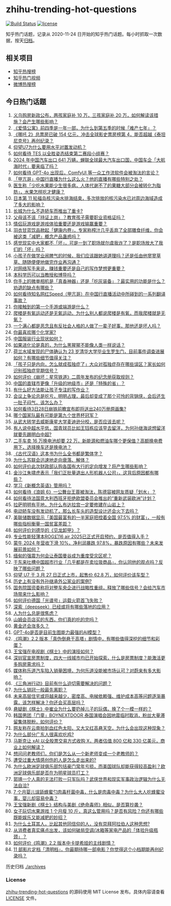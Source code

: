 # zhihu-trending-hot-questions

[![Build Status](https://github.com/justjavac/zhihu-trending-hot-questions/workflows/ci/badge.svg?branch=master)](https://github.com/justjavac/zhihu-trending-hot-questions/actions)
[![license](https://img.shields.io/github/license/justjavac/zhihu-trending-hot-questions)](https://github.com/justjavac/zhihu-trending-hot-questions/blob/master/LICENSE)

知乎热门话题，记录从 2020-11-24
日开始的知乎热门话题。每小时抓取一次数据，按天[归档](./archives)。

## 相关项目

- [知乎热搜榜](https://github.com/justjavac/zhihu-trending-top-search)
- [知乎热门视频](https://github.com/justjavac/zhihu-trending-hot-video)
- [微博热搜榜](https://github.com/justjavac/weibo-trending-hot-search)

## 今日热门话题

<!-- BEGIN -->
<!-- 最后更新时间 Mon Mar 31 2025 12:28:58 GMT+0800 (China Standard Time) -->

1. [义乌购房新政公布，两孩家庭补 10 万，三孩家庭补 20 万，如何解读该措施？会产生哪些影响？](https://www.zhihu.com/question/1888989427281417700)
1. [《爱情公寓》前四季是一年一部，为什么到第五季的时候「难产七年」？](https://www.zhihu.com/question/573412793)
1. [《哪吒 2》总票房已破 154 亿元，冲击全球影史票房榜第 4，能否超越《泰坦尼克号》再创纪录？](https://www.zhihu.com/question/1889380471143622700)
1. [仰望U7为什么要用水平对置发动机？](https://www.zhihu.com/question/1888917465922240500)
1. [如何看待 TES 以全胜姿态结束第二赛段小组赛？](https://www.zhihu.com/question/1889440394623834000)
1. [2024 年中国汽车出口 641 万辆，蝉联全球最大汽车出口国，中国车企「大航海时代」要来临了吗？](https://www.zhihu.com/question/9646902541)
1. [如何看待 GPT-4o 出现后，ComfyUI 等一众工作流软件会被淘汰的言论？](https://www.zhihu.com/question/1888819977819235800)
1. [「甲亢哥」中国行直播为什么这么火？他的直播有哪些特别之处？](https://www.zhihu.com/question/1889262102717358600)
1. [医生称「少吃水果能少生很多病，人体代谢不了的果糖大部分会被转化为脂肪」，水果怎样吃才健康？](https://www.zhihu.com/question/1889246779540726000)
1. [日本第 11 轮福岛核污染水排海结束，多次排放的核污染水已对周边海域造成了多大的影响？](https://www.zhihu.com/question/1889766850449074000)
1. [长城为什么不造轿车而推出了重卡?](https://www.zhihu.com/question/1888738951449265000)
1. [父母该不该「持证上岗」？教育孩子需要职业资格证吗？](https://www.zhihu.com/question/1888518611984949200)
1. [情侣玩游戏是游戏体验重要还是游戏输赢重要？](https://www.zhihu.com/question/435621282)
1. [羽衣甘蓝饮品掀起「健康内卷」，专家称榨汁几乎丢弃了全部膳食纤维，你会被这类「减肥」概念产品蛊惑吗？](https://www.zhihu.com/question/15754343665)
1. [感觉现实中大家都不「坏」，可是一到了职场就尔虞我诈了？是职场放大了我们的「坏」吗？](https://www.zhihu.com/question/1889569113250178600)
1. [小孩子在做学业闹脾气的时候，我们应该跟她讲道理吗？还是任由他寥寥草草、随随便便地做完作业再沟通？](https://www.zhihu.com/question/1887770643912692500)
1. [对网络写手来说，赚钱重要还是自己的写作梦想更重要？](https://www.zhihu.com/question/15514185053)
1. [本科学历可以当教授和博导吗？](https://www.zhihu.com/question/9097357917)
1. [你手上的微单相机是「真香神器」还是「吃灰装备」？最实用的功能是什么？劝退的缺点有哪些？](https://www.zhihu.com/question/1888613285080851700)
1. [如何看待知名网红Speed（甲亢哥）在中国行直播活动中所碰到的一系列翻译事故？](https://www.zhihu.com/question/1889151906678538800)
1. [你接触到的第一个手游或端游是什么？](https://www.zhihu.com/question/1888562987444447000)
1. [爬楼是有氧运动还是无氧运动，为什么别人都说爬楼是有氧，而我爬楼就是无氧？](https://www.zhihu.com/question/1887796190965391600)
1. [一个满心都是恶念且有反社会人格的人做了一辈子好事，那他还是坏人吗？](https://www.zhihu.com/question/1887527049872262000)
1. [你最喜欢哪个化学家?](https://www.zhihu.com/question/638338096)
1. [中国服装行业现状如何？](https://www.zhihu.com/question/65799221)
1. [如果进化论是真的，为什么黑猩猩不能像人类一样说话？](https://www.zhihu.com/question/628248373)
1. [荷兰水域发现的尸体确认为 23 岁清华大学毕业生罗生门，目前事件调查进展如何？有哪些细节值得关注？](https://www.zhihu.com/question/1889340664812131800)
1. [「孩子只是内向，怎么就成孤独症了」大众对孤独症存在哪些误区？家长如何识别孤独症早期信号？](https://www.zhihu.com/question/15679048979)
1. [如何评价《崩坏：星穹铁道》二周年发布的纪念册获取规则？](https://www.zhihu.com/question/1889662884390338800)
1. [中国的直辖市更像「升级的地级市」还是「特殊的省」？](https://www.zhihu.com/question/651228594)
1. [有什么好方法能让孩子专注的写作业？](https://www.zhihu.com/question/1888898157460558000)
1. [会议上争论总是吃亏，明明占理，最后却变成了那个可怜的背锅侠，会后还生一肚子闷气，该怎么办？](https://www.zhihu.com/question/1888876903370310000)
1. [如何看待3日28日崩铁前瞻宣布即将送出240万册原画集?](https://www.zhihu.com/question/1889049534849591300)
1. [哪个国家队最有可能是第九个世界杯冠军？](https://www.zhihu.com/question/622947332)
1. [从武大转学去威斯康星大学麦迪逊分校，是否应该去呢？](https://www.zhihu.com/question/598396213)
1. [有人说中超水平低，国青球员比如王钰栋应该早去留洋，为何孙继海说想留洋就要先踢明白中超?](https://www.zhihu.com/question/1889404259486901000)
1. [二手车卖 16 万换电池却要 22 万，新能源和燃油车哪个更保值？高额换电费用下，选择换车还是换电池？](https://www.zhihu.com/question/15739101027)
1. [《古代汉语》这本书为什么全书都是繁体字？](https://www.zhihu.com/question/1888184914517682000)
1. [为什么苏联会迅速地走向衰落、解体？](https://www.zhihu.com/question/10755877653)
1. [如何评价此次财政部认购各国有大行的定向增发？将产生哪些影响？](https://www.zhihu.com/question/1889716077090559200)
1. [金沙江朱啸虎表示「我们正批量退出人形机器人公司」，这背后原因都有哪些？](https://www.zhihu.com/question/1889331007041291000)
1. [学习《新概念英语》管用吗？](https://www.zhihu.com/question/321632002)
1. [如何看待《浪姐 6》一公舞台王蓉被淘汰，陈德容被网友质疑「划水」？](https://www.zhihu.com/question/1888997148630185200)
1. [如何看待法国意大利西班牙拒绝欧盟委员会推出的“重新武装欧洲”计划？](https://www.zhihu.com/question/1888825750532121300)
1. [拉萨明明有平地，为什么布达拉宫一定要修建在山岩上？](https://www.zhihu.com/question/780333510)
1. [电动轿车没有发动机了，那么长车头的造型设计还会火下去吗？](https://www.zhihu.com/question/662461961)
1. [美联储数据显示「美国最富有的一半家庭把控着全国 97.5% 的财富」，一般有哪些指标衡量一国贫富差距？](https://www.zhihu.com/question/1888542984687022300)
1. [如何评价刘德华的《见龙卸甲》？](https://www.zhihu.com/question/25398116)
1. [专业性能轻薄本ROG幻16 air 2025已正式开启预约，是否值得入手？](https://www.zhihu.com/question/1888908515629827300)
1. [蒙牛 2024 年营收下滑 10%，净利润暴跌 97.8%，暴跌原因有哪些？未来发展前景如何？](https://www.zhihu.com/question/1888977977565479400)
1. [缅甸的强震为何会让泰国曼谷成为重度受灾区呢？](https://www.zhihu.com/question/1889429620408951800)
1. [于东来吐槽中国超市行业「几乎都是在卖垃圾商品」，你认同他的观点吗？反映了哪些问题？](https://www.zhihu.com/question/1889390951400699400)
1. [仰望 U7 于 3 月 27 日正式上市，起售价 62.8 万，如何评价该车型？](https://www.zhihu.com/question/1888699890990818800)
1. [历史上有没有外孙继承外公家业的案例?](https://www.zhihu.com/question/15549460702)
1. [国务院国资委称将对整车央企进行战略性重组，释放了哪些信号？会给汽车市场带来什么影响？](https://www.zhihu.com/question/1889448017196705800)
1. [如何评价德国「光谱号」运载火箭首飞失败？](https://www.zhihu.com/question/1889750659986879700)
1. [深索（deepseek）已经或将有哪些落地的应用？](https://www.zhihu.com/question/11502468866)
1. [人为什么总是很焦虑？](https://www.zhihu.com/question/7944454486)
1. [山姆会员店买的东西，你们真的吃的完吗？](https://www.zhihu.com/question/493148917)
1. [黄金还会涨多久？](https://www.zhihu.com/question/15339566033)
1. [GPT-4o是否是目前生图能力最强的AI模型？](https://www.zhihu.com/question/656589804)
1. [《鸣潮》2.2 版本「真伪倒悬于高塔」剧情中，有哪些值得深挖的细节和彩蛋？](https://www.zhihu.com/question/15750033965)
1. [王宝强在电视剧《棋士》中的演技如何？](https://www.zhihu.com/question/15721932184)
1. [深圳官宣房票制度，四大一线城市均已开始探索，什么是房票制度？能激活更多购房需求吗？](https://www.zhihu.com/question/1888719532350207200)
1. [媒体称乐道汽车陷入销量困境，为何乐道没能被市场认可？对蔚来有多大影响？](https://www.zhihu.com/question/13683616138)
1. [《三角洲行动》目前有什么迫切需要解决的问题？](https://www.zhihu.com/question/1886747112609395500)
1. [为什么销冠一般最先离职？](https://www.zhihu.com/question/11744499028)
1. [未来高层住宅或将越来越少，密度高、电梯依赖强、维护成本高等问题逐渐暴露，该怎样解决？你还会买高层吗？](https://www.zhihu.com/question/1889222967541590000)
1. [悬疑剧《棋士》中崔业为什么要扔掉儿子的玩偶，换了个一模一样的？](https://www.zhihu.com/question/15722109276)
1. [韩国男团「门童」BOYNEXTDOOR 泰国演唱会因地震临时取消，粉丝大量滞留集体脱粉，如何评价？](https://www.zhihu.com/question/1889119847876642000)
1. [网友称在云南拍到血红色太阳，又大又红高悬天空，为什么会出现这种现象？](https://www.zhihu.com/question/1889452301372057000)
1. [为什么部分广东人很喜欢吃鸡?](https://www.zhihu.com/question/371215941)
1. [马斯克让 xAI 以全股票交易方式收购 X，两者估值 800 亿和 330 亿美元，商业上如何解读？](https://www.zhihu.com/question/1889249785359348200)
1. [想问问老教师们，你们是怎么从一个新老师变成一个老教师的？](https://www.zhihu.com/question/13264197282)
1. [遭受过重大情感创伤的人是怎么走出来的?](https://www.zhihu.com/question/418722454)
1. [为什么欧洲足球俱乐部包括豪门常年亏损，而美国球队却能获得较高盈利？欧洲足球俱乐部是否在为明星球员打工？](https://www.zhihu.com/question/6604152135)
1. [郭靖一个人真的无法打败一只军队吗？武侠世界和现实军事政治逻辑为什么无法自洽?](https://www.zhihu.com/question/448632829)
1. [7 个月婴儿误舔蜂蜜勺肉毒杆菌中毒，什么是肉毒中毒？为什么大人吃蜂蜜没事，婴儿却容易中毒？](https://www.zhihu.com/question/15755244666)
1. [王宝强新剧《棋士》结构与美剧《绝命毒师》相似，是否算抄袭？](https://www.zhihu.com/question/1888624416184854300)
1. [女子玩切水果游戏 1 个月瘦 10 斤，真这么管用吗？是否有风险？你还有哪些既能娱乐又能减肥的妙招？](https://www.zhihu.com/question/1888892618320082700)
1. [为什么土耳其人，比起其他同信仰的人，没有崇拜阿拉伯人这种思想?](https://www.zhihu.com/question/11730241594)
1. [从消费者真实痛点出发，该如何破局空调/冰箱等家电产品的「体验升级瓶颈」？](https://www.zhihu.com/question/13470759409)
1. [如何评价《鸣潮》2.2 版本中卡提希娅的主线剧情？](https://www.zhihu.com/question/1888553119216035600)
1. [11 部影片定档「清明档」，你最期待哪一部电影？你觉得这个小档期能再创纪录吗？](https://www.zhihu.com/question/15654193174)

<!-- END -->

历史归档 [./archives](./archives)

### License

[zhihu-trending-hot-questions](https://github.com/justjavac/zhihu-trending-hot-questions)
的源码使用 MIT License 发布。具体内容请查看 [LICENSE](./LICENSE) 文件。
